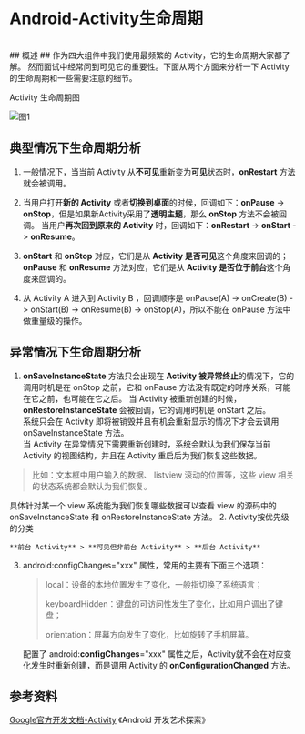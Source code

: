 # Android-Activity生命周期 #
<br>
## 概述 ##
作为四大组件中我们使用最频繁的 Activity，它的生命周期大家都了解。 然而面试中经常问到可见它的重要性。下面从两个方面来分析一下 Activity 的生命周期和一些需要注意的细节。

Activity 生命周期图

![图1][1]


## 典型情况下生命周期分析 ##
1. 一般情况下，当当前 Activity 从**不可见**重新变为**可见**状态时，**onRestart** 方法就会被调用。

2. 当用户打开**新的 Activity** 或者**切换到桌面**的时候，回调如下：**onPause** -> **onStop**，但是如果新Activity采用了**透明主题**，那么 **onStop** 方法不会被回调。
当用户**再次回到原来的 Activity** 时，回调如下：**onRestart** -> **onStart** -> **onResume**。

3. **onStart** 和 **onStop** 对应，它们是从 **Activity 是否可见**这个角度来回调的；<br>**onPause** 和 **onResume** 方法对应，它们是从 **Activity 是否位于前台**这个角度来回调的。

4. 从 Activity A 进入到 Activity B ，回调顺序是 onPause(A) -> onCreate(B) -> onStart(B) -> onResume(B) -> onStop(A)，所以不能在 onPause 方法中做重量级的操作。

## 异常情况下生命周期分析 ##
1. **onSaveInstanceState** 方法只会出现在 **Activity 被异常终止**的情况下，它的调用时机是在 onStop 之前，它和 onPause 方法没有既定的时序关系，可能在它之前，也可能在它之后。 当 Activity 被重新创建的时候，**onRestoreInstanceState** 会被回调，它的调用时机是 onStart 之后。<br>
系统只会在 Activity 即将被销毁并且有机会重新显示的情况下才会去调用 onSaveInstanceState 方法。 <br>当 Activity 在异常情况下需要重新创建时，系统会默认为我们保存当前 Activity 的视图结构，并且在 Activity 重启后为我们恢复这些数据。 
> 比如：文本框中用户输入的数据、 listview 滚动的位置等，这些 view 相关的状态系统都会默认为我们恢复。 

 具体针对某一个 view 系统能为我们恢复哪些数据可以查看 view 的源码中的 onSaveInstanceState 和 onRestoreInstanceState 方法。
2. Activity按优先级的分类

	**前台 Activity** > **可见但非前台 Activity** > **后台 Activity**

3. android:configChanges="xxx" 属性，常用的主要有下面三个选项：
	> local：设备的本地位置发生了变化，一般指切换了系统语言；
	> 
	> keyboardHidden：键盘的可访问性发生了变化，比如用户调出了键盘；
	> 
	> orientation：屏幕方向发生了变化，比如旋转了手机屏幕。
	
	配置了 android:**configChanges**="xxx" 属性之后，Activity就不会在对应变化发生时重新创建，而是调用 Activity 的 **onConfigurationChanged** 方法。

## 参考资料 ##
[Google官方开发文档-Activity](https://developer.android.com/guide/components/activities.html?hl=zh-cn#Lifecycle)
《Android 开发艺术探索》

[1]:https://github.com/jeanboydev/Android-ReadTheFuckingSourceCode/blob/master/resources/images/android_activity_life_cycle/Android-Activity%E7%94%9F%E5%91%BD%E5%91%A8%E6%9C%9F.png